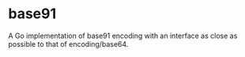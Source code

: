 # base91
A Go implementation of base91 encoding with an interface as close as possible to that of encoding/base64.
